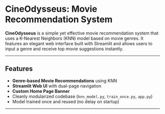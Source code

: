 #  CineOdysseus: Movie Recommendation System

**CineOdysseus** is a simple yet effective movie recommendation system that uses a K-Nearest Neighbors (KNN) model based on movie genres. It features an elegant web interface built with Streamlit and allows users to input a genre and receive top movie suggestions instantly.

---

##  Features

-  **Genre-based Movie Recommendations** using KNN
-  **Streamlit Web UI** with dual-page navigation
-  **Custom Home Page Banner**
-  Cleanly modularized codebase (`knn_model.py`, `train_once.py`, `app.py`)
-  Model trained once and reused (no delay on startup)

---


